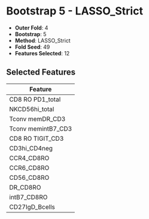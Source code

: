 # Bootstrap 5 - LASSO_Strict

- **Outer Fold**: 4
- **Bootstrap**: 5
- **Method**: LASSO_Strict
- **Fold Seed**: 49
- **Features Selected**: 12

## Selected Features

| Feature |
|---------|
| CD8 RO PD1_total |
| NKCD56hi_total |
| Tconv memDR_CD3 |
| Tconv memintB7_CD3 |
| CD8 RO TIGIT_CD3 |
| CD3hi_CD4neg |
| CCR4_CD8RO |
| CCR6_CD8RO |
| CD56_CD8RO |
| DR_CD8RO |
| intB7_CD8RO |
| CD27IgD_Bcells |
